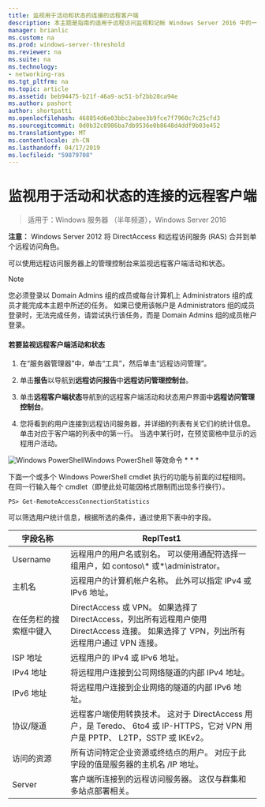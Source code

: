 ```yaml
---
title: 监视用于活动和状态的连接的远程客户端
description: 本主题是指南的适用于远程访问监视和记帐 Windows Server 2016 中的一部分。
manager: brianlic
ms.custom: na
ms.prod: windows-server-threshold
ms.reviewer: na
ms.suite: na
ms.technology:
- networking-ras
ms.tgt_pltfrm: na
ms.topic: article
ms.assetid: beb94475-b21f-46a9-ac51-bf2bb28ca94e
ms.author: pashort
author: shortpatti
ms.openlocfilehash: 468854d6e03bbc2abee3b9fce7f7960c7c25cfd3
ms.sourcegitcommit: 0d0b32c8986ba7db9536e0b8648d4ddf9b03e452
ms.translationtype: MT
ms.contentlocale: zh-CN
ms.lasthandoff: 04/17/2019
ms.locfileid: "59879708"
---
```

# <a name="monitor-connected-remote-clients-for-activity-and-status"></a>监视用于活动和状态的连接的远程客户端

>适用于：Windows 服务器 （半年频道），Windows Server 2016

**注意：** Windows Server 2012 将 DirectAccess 和远程访问服务 (RAS) 合并到单个远程访问角色。  
  
可以使用远程访问服务器上的管理控制台来监视远程客户端活动和状态。  
  
> [!NOTE]  
> 您必须登录以 Domain Admins 组的成员或每台计算机上 Administrators 组的成员才能完成本主题中所述的任务。 如果已使用该帐户是 Administrators 组的成员登录时，无法完成任务，请尝试执行该任务，而是 Domain Admins 组的成员帐户登录。  
  
#### <a name="to-monitor-remote-client-activity-and-status"></a>若要监视远程客户端活动和状态  
  
1.  在“服务器管理器”中，单击“工具”，然后单击“远程访问管理”。  
  
2.  单击**报告**以导航到**远程访问报告**中**远程访问管理控制台**。  
  
3.  单击**远程客户端状态**导航到的远程客户端活动和状态用户界面中**远程访问管理控制台**。  
  
4.  您将看到的用户连接到远程访问服务器，并详细的列表有关它们的统计信息。 单击对应于客户端的列表中的第一行。 当选中某行时，在预览窗格中显示的远程用户活动。  
  
![Windows PowerShell](../../../media/Monitor-connected-remote-clients-for-activity-and-status/PowerShellLogoSmall.gif)Windows PowerShell 等效命令 * * *  
  
下面一个或多个 Windows PowerShell cmdlet 执行的功能与前面的过程相同。 在同一行输入每个 cmdlet（即使此处可能因格式限制而出现多行换行）。  
  
```  
PS> Get-RemoteAccessConnectionStatistics  
```  
  
可以筛选用户统计信息，根据所选的条件，通过使用下表中的字段。  
  
|字段名称|ReplTest1|  
|-------|-----|  
|Username|远程用户的用户名或别名。 可以使用通配符选择一组用户，如 contoso\\* 或\*\administrator。|  
|主机名|远程用户的计算机帐户名称。 此外可以指定 IPv4 或 IPv6 地址。|  
|在任务栏的搜索框中键入|DirectAccess 或 VPN。 如果选择了 DirectAccess，列出所有远程用户使用 DirectAccess 连接。 如果选择了 VPN，列出所有远程用户通过 VPN 连接。|  
|ISP 地址|远程用户的 IPv4 或 IPv6 地址。|  
|IPv4 地址|将远程用户连接到公司网络隧道的内部 IPv4 地址。|  
|IPv6 地址|将远程用户连接到企业网络的隧道的内部 IPv6 地址。|  
|协议/隧道|远程客户端使用转换技术。 这对于 DirectAccess 用户，是 Teredo、 6to4 或 IP-HTTPS，它对 VPN 用户是 PPTP、 L2TP，SSTP 或 IKEv2。|  
|访问的资源|所有访问特定企业资源或终结点的用户。 对应于此字段的值是服务器的主机名 /IP 地址。|  
|Server|客户端所连接到的远程访问服务器。 这仅与群集和多站点部署相关。|  
  
  
  


